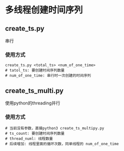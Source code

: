 # 多线程创建时间序列
## create_ts.py
串行
### 使用方式
```shell
create_ts.py <total_ts> <num_of_one_time>
# tatol_ts: 要创建时间序列数量
# num_of_one_time: 串行时一次创建的时间序列
```

## create_ts_multi.py
使用python的threading并行
### 使用方式
```shell
# 当前没有参数，直接python3 create_ts_multipy.py
# ts_count: 要创建时间序列数量
# thread_numl: 线程数量
# 后续增加: 线程里面的循环次数，同单线程的 num_of_one_time
```
